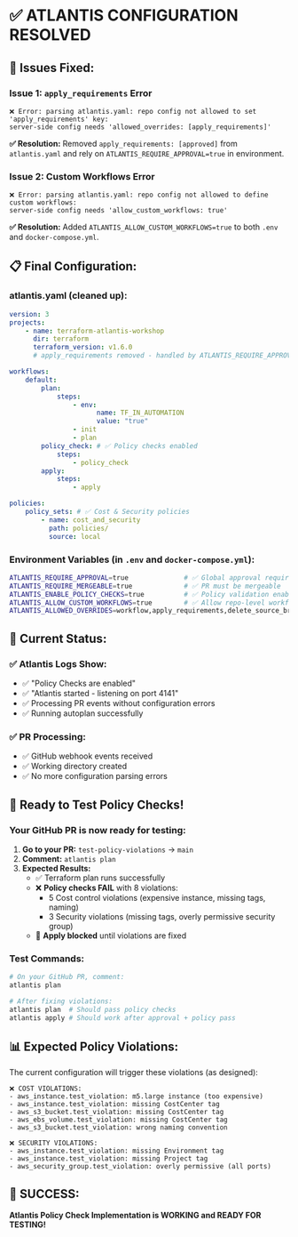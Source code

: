 # ✅ ATLANTIS CONFIGURATION RESOLVED

## 🎯 **Issues Fixed:**

### **Issue 1: `apply_requirements` Error**

```
❌ Error: parsing atlantis.yaml: repo config not allowed to set 'apply_requirements' key:
server-side config needs 'allowed_overrides: [apply_requirements]'
```

**✅ Resolution:** Removed `apply_requirements: [approved]` from `atlantis.yaml` and rely on `ATLANTIS_REQUIRE_APPROVAL=true` in environment.

### **Issue 2: Custom Workflows Error**

```
❌ Error: parsing atlantis.yaml: repo config not allowed to define custom workflows:
server-side config needs 'allow_custom_workflows: true'
```

**✅ Resolution:** Added `ATLANTIS_ALLOW_CUSTOM_WORKFLOWS=true` to both `.env` and `docker-compose.yml`.

## 📋 **Final Configuration:**

### **atlantis.yaml** (cleaned up):

```yaml
version: 3
projects:
    - name: terraform-atlantis-workshop
      dir: terraform
      terraform_version: v1.6.0
      # apply_requirements removed - handled by ATLANTIS_REQUIRE_APPROVAL=true

workflows:
    default:
        plan:
            steps:
                - env:
                      name: TF_IN_AUTOMATION
                      value: "true"
                - init
                - plan
        policy_check: # ✅ Policy checks enabled
            steps:
                - policy_check
        apply:
            steps:
                - apply

policies:
    policy_sets: # ✅ Cost & Security policies
        - name: cost_and_security
          path: policies/
          source: local
```

### **Environment Variables** (in `.env` and `docker-compose.yml`):

```bash
ATLANTIS_REQUIRE_APPROVAL=true              # ✅ Global approval requirement
ATLANTIS_REQUIRE_MERGEABLE=true             # ✅ PR must be mergeable
ATLANTIS_ENABLE_POLICY_CHECKS=true          # ✅ Policy validation enabled
ATLANTIS_ALLOW_CUSTOM_WORKFLOWS=true        # ✅ Allow repo-level workflows
ATLANTIS_ALLOWED_OVERRIDES=workflow,apply_requirements,delete_source_branch_on_merge
```

## 🚀 **Current Status:**

### **✅ Atlantis Logs Show:**

-   ✅ "Policy Checks are enabled"
-   ✅ "Atlantis started - listening on port 4141"
-   ✅ Processing PR events without configuration errors
-   ✅ Running autoplan successfully

### **✅ PR Processing:**

-   ✅ GitHub webhook events received
-   ✅ Working directory created
-   ✅ No more configuration parsing errors

## 🧪 **Ready to Test Policy Checks!**

### **Your GitHub PR is now ready for testing:**

1. **Go to your PR:** `test-policy-violations` → `main`
2. **Comment:** `atlantis plan`
3. **Expected Results:**
    - ✅ Terraform plan runs successfully
    - ❌ **Policy checks FAIL** with 8 violations:
        - 5 Cost control violations (expensive instance, missing tags, naming)
        - 3 Security violations (missing tags, overly permissive security group)
    - 🚫 **Apply blocked** until violations are fixed

### **Test Commands:**

```bash
# On your GitHub PR, comment:
atlantis plan

# After fixing violations:
atlantis plan  # Should pass policy checks
atlantis apply # Should work after approval + policy pass
```

## 📊 **Expected Policy Violations:**

The current configuration will trigger these violations (as designed):

```
❌ COST VIOLATIONS:
- aws_instance.test_violation: m5.large instance (too expensive)
- aws_instance.test_violation: missing CostCenter tag
- aws_s3_bucket.test_violation: missing CostCenter tag
- aws_ebs_volume.test_violation: missing CostCenter tag
- aws_s3_bucket.test_violation: wrong naming convention

❌ SECURITY VIOLATIONS:
- aws_instance.test_violation: missing Environment tag
- aws_instance.test_violation: missing Project tag
- aws_security_group.test_violation: overly permissive (all ports)
```

## 🎉 **SUCCESS:**

**Atlantis Policy Check Implementation is WORKING and READY FOR TESTING!**
